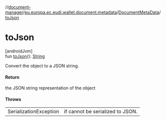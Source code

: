 //[document-manager](../../../index.md)/[eu.europa.ec.eudi.wallet.document.metadata](../index.md)/[DocumentMetaData](index.md)/[toJson](to-json.md)

# toJson

[androidJvm]\
fun [toJson](to-json.md)(): [String](https://kotlinlang.org/api/latest/jvm/stdlib/kotlin/-string/index.html)

Convert the object to a JSON string.

#### Return

the JSON string representation of the object

#### Throws

|                        |                                  |
|------------------------|----------------------------------|
| SerializationException | if cannot be serialized to JSON. |
